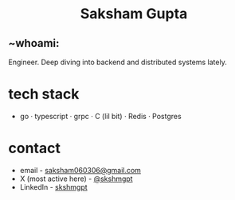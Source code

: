 <h1 align="center">Saksham Gupta</h1>

## ~whoami:
Engineer. Deep diving into backend and distributed systems lately. 

# tech stack
* go · typescript · grpc · C (lil bit) · Redis · Postgres

# contact
* email - saksham060306@gmail.com
* X (most active here) - [@skshmgpt](https://x.com/skshmgpt)
* LinkedIn - [skshmgpt](https://linkedin.com/in/skshmgpt)
